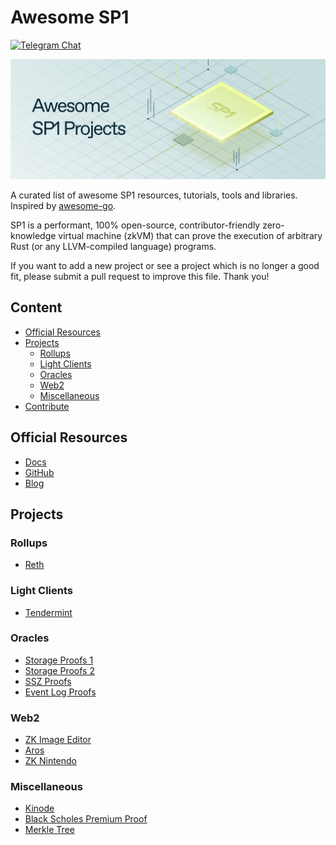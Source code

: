 # Awesome SP1

[![Telegram Chat][tg-badge]][tg-url]

[tg-badge]: https://img.shields.io/endpoint?color=neon&logo=telegram&label=chat&url=https://tg.sumanjay.workers.dev/succinct_sp1
[tg-url]: https://t.me/succinct_sp1

![](./assets/awesome-sp1.png)

A curated list of awesome SP1 resources, tutorials, tools and libraries. Inspired by [awesome-go](https://github.com/avelino/awesome-go).

SP1 is a performant, 100% open-source, contributor-friendly zero-knowledge virtual machine (zkVM) that can prove the execution of arbitrary Rust (or any LLVM-compiled language) programs.

If you want to add a new project or see a project which is no longer a good fit, please submit a pull request to improve this file. Thank you!

## Content

- [Official Resources](#official-resources)
- [Projects](#projects)
  - [Rollups](#rollups)
  - [Light Clients](#light-clients)
  - [Oracles](#oracles)
  - [Web2](#governance)
  - [Miscellaneous](#miscellaneous)
- [Contribute](#contribute)

## Official Resources

- [Docs](https://succinctlabs.github.io/sp1/)
- [GitHub](https://github.com/succinctlabs/sp1)
- [Blog](https://blog.succinct.xyz/introducing-sp1/)

## Projects

### Rollups

- [Reth](https://github.com/succinctlabs/sp1-reth)

### Light Clients

- [Tendermint](https://github.com/succinctlabs/sp1/tree/main/examples/tendermint)

### Oracles

- [Storage Proofs 1](https://github.com/rkdud007/sp1-storage-proof)
- [Storage Proofs 2](https://github.com/aerius-labs/sp1-ethereum-storage-proofs)
- [SSZ Proofs](https://github.com/succinctlabs/sp1/tree/main/examples/ssz-withdrawals)
- [Event Log Proofs](https://github.com/puma314/verified-logs)

### Web2

- [ZK Image Editor](https://github.com/Sofianel5/zk-img-editor)
- [Aros](https://github.com/siddhantsharma301/aros)
- [ZK Nintendo](https://github.com/corddry/zk-nintendo)

### Miscellaneous

- [Kinode](https://twitter.com/KinodeOS/status/1760404588056674484)
- [Black Scholes Premium Proof](https://github.com/jpick713/black-scholes-prover)
- [Merkle Tree](https://github.com/rkdud007/sp1-merkle-tree)
